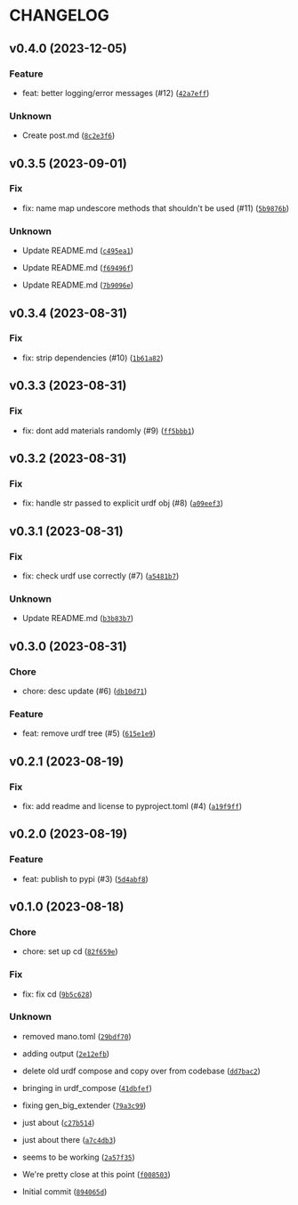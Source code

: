 # CHANGELOG



## v0.4.0 (2023-12-05)

### Feature

* feat: better logging/error messages (#12) ([`42a7eff`](https://github.com/tutorintelligence/urdf-compose/commit/42a7eff2a505d7355084e142396c9a1fec25ccb4))

### Unknown

* Create post.md ([`8c2e3f6`](https://github.com/tutorintelligence/urdf-compose/commit/8c2e3f65e9331e6ed53fbafa8310cce15ea4ffd7))


## v0.3.5 (2023-09-01)

### Fix

* fix: name map undescore methods that shouldn&#39;t be used (#11) ([`5b9876b`](https://github.com/tutorintelligence/urdf-compose/commit/5b9876b25fba165ab228674a5e06e61d3c49a522))

### Unknown

* Update README.md ([`c495ea1`](https://github.com/tutorintelligence/urdf-compose/commit/c495ea1e38ab3d256198173d664ccc2e32f2e830))

* Update README.md ([`f69496f`](https://github.com/tutorintelligence/urdf-compose/commit/f69496fbc0b4601006136d8ca76de6c2efec1545))

* Update README.md ([`7b9096e`](https://github.com/tutorintelligence/urdf-compose/commit/7b9096ec9f6ef9fb23c17350be68b775379ee193))


## v0.3.4 (2023-08-31)

### Fix

* fix: strip dependencies (#10) ([`1b61a82`](https://github.com/tutorintelligence/urdf-compose/commit/1b61a820464b1246f8a530062cce4c00bbecaf43))


## v0.3.3 (2023-08-31)

### Fix

* fix: dont add materials randomly (#9) ([`ff5bbb1`](https://github.com/tutorintelligence/urdf-compose/commit/ff5bbb1a4cd8ed567fa260bc916742e425aa1cbc))


## v0.3.2 (2023-08-31)

### Fix

* fix: handle str passed to explicit urdf obj (#8) ([`a09eef3`](https://github.com/tutorintelligence/urdf-compose/commit/a09eef330258550e3bb984bbf6fa56c5497cba8b))


## v0.3.1 (2023-08-31)

### Fix

* fix: check urdf use correctly (#7) ([`a5481b7`](https://github.com/tutorintelligence/urdf-compose/commit/a5481b7ede06575fcfb03a54b94aa418d9c2f2a8))

### Unknown

* Update README.md ([`b3b83b7`](https://github.com/tutorintelligence/urdf-compose/commit/b3b83b7d211819c0aa9220b6e54444dada2afe07))


## v0.3.0 (2023-08-31)

### Chore

* chore: desc update (#6) ([`db10d71`](https://github.com/tutorintelligence/urdf-compose/commit/db10d71fd2a11d4427f4cabd442cd2274d79830e))

### Feature

* feat: remove urdf tree (#5) ([`615e1e9`](https://github.com/tutorintelligence/urdf-compose/commit/615e1e94485aa0bd2a9b2c0c8598d211fdb58b37))


## v0.2.1 (2023-08-19)

### Fix

* fix: add readme and license to pyproject.toml (#4) ([`a19f9ff`](https://github.com/tutorintelligence/urdf-compose/commit/a19f9ff4882722517b10190ac3e5b59c83c39bcd))


## v0.2.0 (2023-08-19)

### Feature

* feat: publish to pypi (#3) ([`5d4abf8`](https://github.com/tutorintelligence/urdf-compose/commit/5d4abf80c58a9eb837919a38339ea5dae7244457))


## v0.1.0 (2023-08-18)

### Chore

* chore: set up cd ([`82f659e`](https://github.com/tutorintelligence/urdf-compose/commit/82f659e4a0f57f46d2e082c72908bb58fcfc1ff1))

### Fix

* fix: fix cd ([`9b5c628`](https://github.com/tutorintelligence/urdf-compose/commit/9b5c6282bdcbb115af2b8a65f03f0fafeacb12d0))

### Unknown

* removed mano.toml ([`29bdf70`](https://github.com/tutorintelligence/urdf-compose/commit/29bdf70dd6628bfddfe7a5b1689b311b4e244e8d))

* adding output ([`2e12efb`](https://github.com/tutorintelligence/urdf-compose/commit/2e12efb701aaa93d49827fe77f2478b5d02aa563))

* delete old urdf compose and copy over from codebase ([`dd7bac2`](https://github.com/tutorintelligence/urdf-compose/commit/dd7bac2b8114cfea1f3e1d96ea833751785c6a06))

* bringing in urdf_compose ([`41dbfef`](https://github.com/tutorintelligence/urdf-compose/commit/41dbfef2dfe6b045ee4fc9370d52ab64d1ec4db5))

* fixing gen_big_extender ([`79a3c99`](https://github.com/tutorintelligence/urdf-compose/commit/79a3c99de5dc090bfd80eefb7e1066a5247bcadd))

* just about ([`c27b514`](https://github.com/tutorintelligence/urdf-compose/commit/c27b514087cdfe9d07b045d46b1ee98970dc0268))

* just about there ([`a7c4db3`](https://github.com/tutorintelligence/urdf-compose/commit/a7c4db3c13a6e515cbc119b8f9e7ed4f13b0d00e))

* seems to be working ([`2a57f35`](https://github.com/tutorintelligence/urdf-compose/commit/2a57f3548a4610e59bc938558658b7c12f0162f0))

* We&#39;re pretty close at this point ([`f008503`](https://github.com/tutorintelligence/urdf-compose/commit/f00850332c4e9d12c170da4904a6f7c971549be7))

* Initial commit ([`894065d`](https://github.com/tutorintelligence/urdf-compose/commit/894065dfa8a230e229ae07391b4164d271765983))
